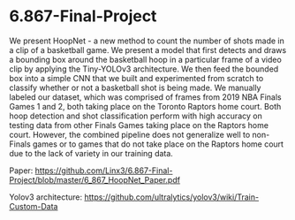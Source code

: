 # 6.867-Final-Project

We present HoopNet - a new method to count the number of shots made in a clip of a basketball game. We present a model that first detects and draws a bounding box around the basketball hoop in a particular frame of a video clip by applying the Tiny-YOLOv3 architecture. We then feed the bounded box into a simple CNN that we built and experimented from scratch to classify whether or not a basketball shot is being made. We manually labeled our dataset, which was comprised of frames from 2019 NBA Finals Games 1 and 2, both taking place on the Toronto Raptors home court. Both hoop detection and shot classification perform with high accuracy on testing data from other Finals Games taking place on the Raptors home court. However, the combined pipeline does not generalize well to non-Finals games or to games that do not take place on the Raptors home court due to the lack of variety in our training data.

Paper: https://github.com/Linx3/6.867-Final-Project/blob/master/6_867_HoopNet_Paper.pdf

Yolov3 architecture: https://github.com/ultralytics/yolov3/wiki/Train-Custom-Data
